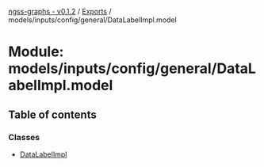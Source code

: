[ngss-graphs - v0.1.2](../README.md) / [Exports](../modules.md) / models/inputs/config/general/DataLabelImpl.model

# Module: models/inputs/config/general/DataLabelImpl.model

## Table of contents

### Classes

- [DataLabelImpl](../classes/models_inputs_config_general_datalabelimpl_model.datalabelimpl.md)
